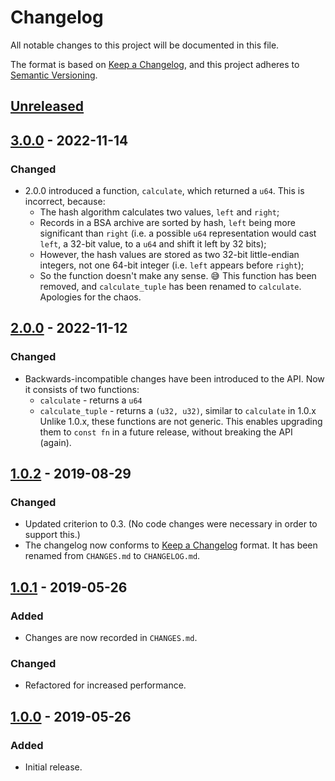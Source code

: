 # Changelog

All notable changes to this project will be documented in this file.

The format is based on [Keep a Changelog], and this project adheres to [Semantic Versioning].

## [Unreleased]

## [3.0.0] - 2022-11-14
### Changed
- 2.0.0 introduced a function, `calculate`, which returned a `u64`. This is incorrect, because:
  - The hash algorithm calculates two values, `left` and `right`;
  - Records in a BSA archive are sorted by hash, `left` being more significant than `right` (i.e.
    a possible `u64` representation would cast `left`, a 32-bit value, to a `u64` and shift it left
    by 32 bits);
  - However, the hash values are stored as two 32-bit little-endian integers, not one 64-bit
    integer (i.e. `left` appears before `right`);
  - So the function doesn't make any sense. 😅
  This function has been removed, and `calculate_tuple` has been renamed to `calculate`. Apologies
  for the chaos.

## [2.0.0] - 2022-11-12
### Changed
- Backwards-incompatible changes have been introduced to the API. Now it consists of two functions:
  - `calculate` - returns a `u64`
  - `calculate_tuple` - returns a `(u32, u32)`, similar to `calculate` in 1.0.x
  Unlike 1.0.x, these functions are not generic. This enables upgrading them to `const fn` in a
  future release, without breaking the API (again).

## [1.0.2] - 2019-08-29
### Changed
- Updated criterion to 0.3. (No code changes were necessary in order to support this.)
- The changelog now conforms to [Keep a Changelog] format. It has been renamed from `CHANGES.md` to
  `CHANGELOG.md`.

## [1.0.1] - 2019-05-26
### Added
- Changes are now recorded in `CHANGES.md`.

### Changed
- Refactored for increased performance.

## [1.0.0] - 2019-05-26
### Added
- Initial release.

[Keep a Changelog]: https://keepachangelog.com/en/1.0.0/
[Semantic Versioning]: https://semver.org/spec/v2.0.0.html
[Unreleased]: https://github.com/FaultyRAM/bsa3-hash/compare/3.0.0...HEAD
[3.0.0]: https://github.com/FaultyRAM/bsa3-hash/compare/2.0.0...3.0.0
[2.0.0]: https://github.com/FaultyRAM/bsa3-hash/compare/1.0.2...2.0.0
[1.0.2]: https://github.com/FaultyRAM/bsa3-hash/compare/1.0.1...1.0.2
[1.0.1]: https://github.com/FaultyRAM/bsa3-hash/compare/1.0.0...1.0.1
[1.0.0]: https://github.com/FaultyRAM/bsa3-hash/releases/tag/1.0.0
